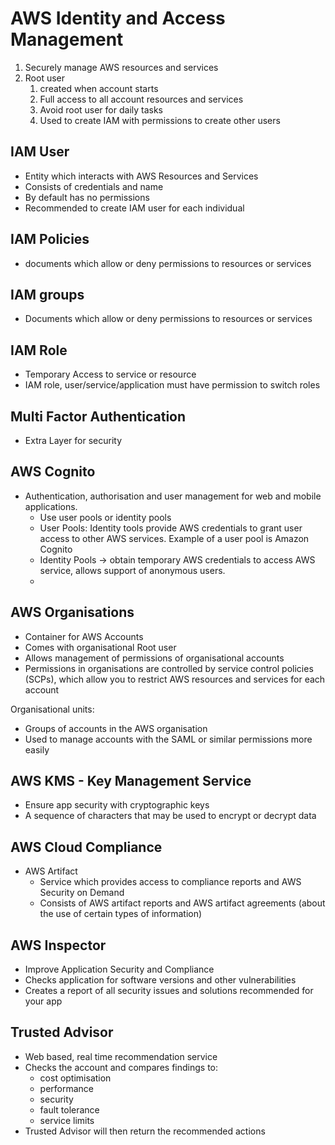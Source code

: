 # AWS Identity and Access Management

1. Securely manage AWS resources and services
2. Root user
   1. created when account starts
   2. Full access to all account resources and services
   3. Avoid root user for daily tasks
   4. Used to create IAM with permissions to create other users

## IAM User

- Entity which interacts with AWS Resources and Services
- Consists of credentials and name
- By default has no permissions
- Recommended to create IAM user for each individual

## IAM Policies

- documents which allow or deny permissions to resources or services

## IAM groups

- Documents which allow or deny permissions to resources or services

## IAM Role

- Temporary Access to service or resource
- IAM role, user/service/application must have permission to switch roles

## Multi Factor Authentication

- Extra Layer for security

## AWS Cognito

- Authentication, authorisation and user management for web and mobile applications.
  - Use user pools or identity pools
  - User Pools: Identity tools provide AWS credentials to grant user access to other AWS services. Example of a user pool is Amazon Cognito
  - Identity Pools -> obtain temporary AWS credentials to access AWS service, allows support of anonymous users.
  - 
## AWS Organisations

- Container for AWS Accounts
- Comes with organisational Root user
- Allows management of permissions of organisational accounts
- Permissions in organisations are controlled by service control policies (SCPs), which allow you to restrict AWS resources and services for each account

Organisational units:
- Groups of accounts in the AWS organisation
- Used to manage accounts with the SAML or similar permissions more easily

## AWS KMS - Key Management Service

- Ensure app security with cryptographic keys
- A sequence of characters that may be used to encrypt or decrypt data

## AWS Cloud Compliance

- AWS Artifact
  - Service which provides access to compliance reports and AWS Security on Demand
  - Consists of AWS artifact reports and AWS artifact agreements (about the use of certain types of information)

## AWS Inspector

- Improve Application Security and Compliance
- Checks application for software versions and other vulnerabilities
- Creates a report of all security issues and solutions recommended for your app

## Trusted Advisor

- Web based, real time recommendation service
- Checks the account and compares findings to:
  - cost optimisation
  - performance
  - security
  - fault tolerance
  - service limits
- Trusted Advisor will then return the recommended actions
